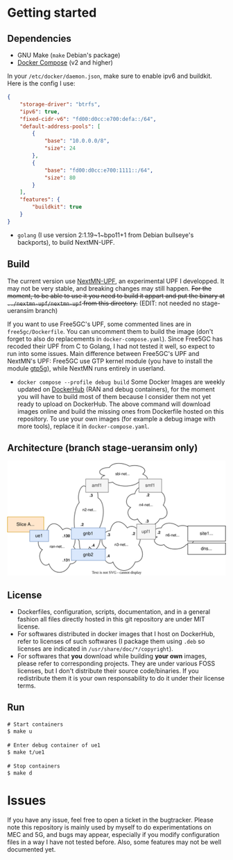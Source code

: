 # Getting started
## Dependencies
- GNU Make (`make` Debian's package)
- [Docker Compose](https://github.com/docker/compose) (v2 and higher)

In your `/etc/docker/daemon.json`, make sure to enable ipv6 and buildkit. Here is the config I use:
```json
{
	"storage-driver": "btrfs",
	"ipv6": true,
	"fixed-cidr-v6": "fd00:d0cc:e700:defa::/64",
	"default-address-pools": [
		{
			"base": "10.0.0.0/8",
			"size": 24
		},
		{
			"base": "fd00:d0cc:e700:1111::/64",
			"size": 80
		}
	],
	"features": {
		"buildkit": true
	}
}
```

- `golang` (I use version 2:1.19~1~bpo11+1 from Debian bullseye's backports), to build NextMN-UPF.

## Build
The current version use [NextMN-UPF](https://github.com/louisroyer/nextmn-upf), an experimental UPF I developped. It may not be very stable, and breaking changes may still happen.
~~For the moment, to be able to use it you need to build it appart and put the binary at `../nextmn-upf/nextmn-upf` from this directory.~~ (EDIT: not needed no stage-ueransim branch)

If you want to use Free5GC's UPF, some commented lines are in `free5gc/Dockerfile`. You can uncomment them to build the image (don't forget to also do replacements in `docker-compose.yaml`). Since Free5GC has recoded their UPF from C to Golang, I had not tested it well, so expect to run into some issues. Main difference between Free5GC's UPF and NextMN's UPF: Free5GC use GTP kernel module (you have to install the module [gtp5g](https://github.com/free5gc/gtp5g)), while NextMN runs entirely in userland.

- `docker compose --profile debug build`
Some Docker Images are weekly updated on [DockerHub](https://hub.docker.com/search?q=louisroyer) (RAN and debug containers), for the moment you will have to build most of them because I consider them not yet ready to upload on DockerHub.
The above command will download images online and build the missing ones from Dockerfile hosted on this repository. To use your own images (for example a debug image with more tools), replace it in `docker-compose.yaml`. 

## Architecture (branch stage-ueransim only)
![Architecture](./images/archi-5g-for-n2-handover.svg)

## License
- Dockerfiles, configuration, scripts, documentation, and in a general fashion all files directly hosted in this git repository are under MIT license.
- For softwares distributed in docker images that I host on DockerHub, refer to licenses of such softwares (I package them using `.deb` so licenses are indicated in `/usr/share/doc/*/copyright`).
- For softwares that **you** download while building **your own** images, please refer to corresponding projects. They are under various FOSS licenses, but I don't distribute their source code/binaries. If you redistribute them it is your own responsability to do it under their license terms.

## Run

```text
# Start containers
$ make u

# Enter debug container of ue1
$ make t/ue1

# Stop containers
$ make d
```

# Issues
If you have any issue, feel free to open a ticket in the bugtracker.
Please note this repository is mainly used by myself to do experimentations on MEC and 5G, and bugs may appear, especially if you modify configuration files in a way I have not tested before.
Also, some features may not be well documented yet.
